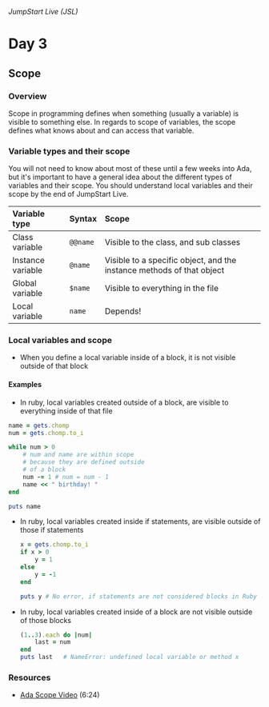 _JumpStart Live (JSL)_

# Day 3

## Scope

### Overview

Scope in programming defines when something (usually a variable) is visible to something else. In regards to scope of variables, the scope defines what knows about and can access that variable.

### Variable types and their scope

You will not need to know about most of these until a few weeks into Ada, but it's important to have a general idea about the different types of variables and their scope. You should understand local variables and their scope by the end of JumpStart Live.

| Variable type | Syntax | Scope |
| :--- | :--- | :--- |
| Class variable | `@@name` | Visible to the class, and sub classes |
| Instance variable | `@name` | Visible to a specific object, and the instance methods of that object |
| Global variable | `$name` | Visible to everything in the file |
| Local variable | `name`| Depends! |

### Local variables and scope

* When you define a local variable inside of a block, it is not visible outside of that block

#### Examples

* In ruby, local variables created outside of a block, are visible to everything inside of that file
	
```ruby
name = gets.chomp
num = gets.chomp.to_i

while num > 0
	# num and name are within scope
	# because they are defined outside
	# of a block
	num -= 1 # num = num - 1
	name << " birthday! "
end

puts name
```

* In ruby, local variables created inside if statements, are visible outside of those if statements

	```ruby
	x = gets.chomp.to_i
	if x > 0
		y = 1
	else
		y = -1
	end
	
	puts y # No error, if statements are not considered blocks in Ruby
	```

* In ruby, local variables created inside of a block are not visible outside of those blocks

	```ruby
	(1..3).each do |num|
		last = num
	end
	puts last 	# NameError: undefined local variable or method x
	```

### Resources
* [Ada Scope Video](https://adaacademy.hosted.panopto.com/Panopto/Pages/Viewer.aspx?id=d9f0f22c-607a-4186-b5f3-1e62a055a317) (6:24)
